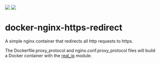 [![](https://images.microbadger.com/badges/image/demandbase/docker-nginx-https-redirect.svg)](http://microbadger.com/images/demandbase/docker-nginx-https-redirect "Get your own image badge on microbadger.com")
[![](https://images.microbadger.com/badges/version/demandbase/docker-nginx-https-redirect.svg)](http://microbadger.com/images/demandbase/docker-nginx-https-redirect "Get your own version badge on microbadger.com")

docker-nginx-https-redirect
===========================

A simple nginx container that redirects all http requests to https.

The Dockerfile.proxy_protocol and nginx.conf.proxy_protocol files will build a Docker container with the [real_ip](http://nginx.org/en/docs/http/ngx_http_realip_module.html) module.
